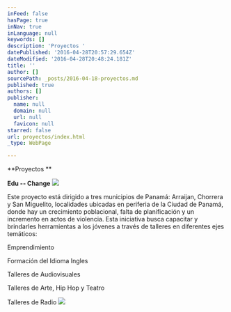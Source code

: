 ```yaml
---
inFeed: false
hasPage: true
inNav: true
inLanguage: null
keywords: []
description: 'Proyectos '
datePublished: '2016-04-28T20:57:29.654Z'
dateModified: '2016-04-28T20:48:24.181Z'
title: ''
author: []
sourcePath: _posts/2016-04-18-proyectos.md
published: true
authors: []
publisher:
  name: null
  domain: null
  url: null
  favicon: null
starred: false
url: proyectos/index.html
_type: WebPage

---
```

**Proyectos **

**Edu -- Change**
![](https://the-grid-user-content.s3-us-west-2.amazonaws.com/9054e5ee-445d-4f16-a0dd-caf6451280bb.jpg)

Este proyecto está dirigido a tres municipios de Panamá: Arraijan, Chorrera y San Miguelito, localidades ubicadas en periferia de la Ciudad de Panamá, donde hay un crecimiento poblacional, falta de planificación y un incremento en actos de violencia. Esta iniciativa busca capacitar y brindarles herramientas a los jóvenes a través de talleres en diferentes ejes temáticos:

Emprendimiento

Formación del Idioma Ingles

Talleres de Audiovisuales

Talleres de Arte, Hip Hop y Teatro

Talleres de Radio
![](https://the-grid-user-content.s3-us-west-2.amazonaws.com/44fdc405-a2ac-4dab-a7b8-4fabdffecdd1.jpg)